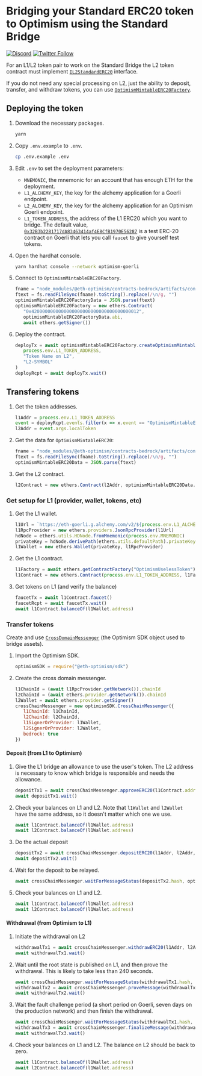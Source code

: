 # Bridging your Standard ERC20 token to Optimism using the Standard Bridge

[![Discord](https://img.shields.io/discord/667044843901681675.svg?color=768AD4&label=discord&logo=https%3A%2F%2Fdiscordapp.com%2Fassets%2F8c9701b98ad4372b58f13fd9f65f966e.svg)](https://discord-gateway.optimism.io)
[![Twitter Follow](https://img.shields.io/twitter/follow/optimismFND.svg?label=optimismFND&style=social)](https://twitter.com/optimismFND)


For an L1/L2 token pair to work on the Standard Bridge the L2 token contract must implement
[`IL2StandardERC20`](https://github.com/ethereum-optimism/optimism/blob/develop/packages/contracts/contracts/standards/IL2StandardERC20.sol) interface. 

If you do not need any special processing on L2, just the ability to deposit, transfer, and withdraw tokens, you can use [`OptimismMintableERC20Factory`](https://github.com/ethereum-optimism/optimism/blob/develop/packages/contracts-bedrock/contracts/universal/OptimismMintableERC20Factory.sol).


## Deploying the token

1. Download the necessary packages.

   ```sh
   yarn
   ```

1. Copy `.env.example` to `.env`.

   ```sh
   cp .env.example .env
   ```

1. Edit `.env` to set the deployment parameters:

   - `MNEMONIC`, the mnemonic for an account that has enough ETH for the deployment.
   - `L1_ALCHEMY_KEY`, the key for the alchemy application for a Goerli endpoint.   
   - `L2_ALCHEMY_KEY`, the key for the alchemy application for an Optimism Goerli endpoint.
   - `L1_TOKEN_ADDRESS`, the address of the L1 ERC20 which you want to bridge.
     The default value, [`0x32B3b2281717dA83463414af4E8CfB1970E56287`](https://goerli.etherscan.io/address/0x32B3b2281717dA83463414af4E8CfB1970E56287) is a test ERC-20 contract on Goerli that lets you call `faucet` to give yourself test tokens.

1. Open the hardhat console.

   ```sh
   yarn hardhat console --network optimism-goerli
   ```

1. Connect to `OptimismMintableERC20Factory`. 

   ```js
   fname = "node_modules/@eth-optimism/contracts-bedrock/artifacts/contracts/universal/OptimismMintableERC20Factory.sol/OptimismMintableERC20Factory.json"
   ftext = fs.readFileSync(fname).toString().replace(/\n/g, "")
   optimismMintableERC20FactoryData = JSON.parse(ftext)
   optimismMintableERC20Factory = new ethers.Contract(
      "0x4200000000000000000000000000000000000012", 
      optimismMintableERC20FactoryData.abi, 
      await ethers.getSigner())
   ```


1. Deploy the contract.

   ```js
   deployTx = await optimismMintableERC20Factory.createOptimismMintableERC20(
      process.env.L1_TOKEN_ADDRESS,
      "Token Name on L2",
      "L2-SYMBOL"
   )
   deployRcpt = await deployTx.wait()
   ```

## Transfering tokens 

1. Get the token addresses.

   ```js
   l1Addr = process.env.L1_TOKEN_ADDRESS
   event = deployRcpt.events.filter(x => x.event == "OptimismMintableERC20Created")[0]
   l2Addr = event.args.localToken
   ```

1. Get the data for `OptimismMintableERC20`:

   ```js
   fname = "node_modules/@eth-optimism/contracts-bedrock/artifacts/contracts/universal/OptimismMintableERC20.sol/OptimismMintableERC20.json"
   ftext = fs.readFileSync(fname).toString().replace(/\n/g, "")
   optimismMintableERC20Data = JSON.parse(ftext)
   ```

1. Get the L2 contract.

   ```js
   l2Contract = new ethers.Contract(l2Addr, optimismMintableERC20Data.abi, await ethers.getSigner())   
   ```

### Get setup for L1 (provider, wallet, tokens, etc)

1. Get the L1 wallet.

   ```js
   l1Url = `https://eth-goerli.g.alchemy.com/v2/${process.env.L1_ALCHEMY_KEY}`
   l1RpcProvider = new ethers.providers.JsonRpcProvider(l1Url)
   hdNode = ethers.utils.HDNode.fromMnemonic(process.env.MNEMONIC)
   privateKey = hdNode.derivePath(ethers.utils.defaultPath).privateKey
   l1Wallet = new ethers.Wallet(privateKey, l1RpcProvider)
   ```

1. Get the L1 contract.

   ```js
   l1Factory = await ethers.getContractFactory("OptimismUselessToken")
   l1Contract = new ethers.Contract(process.env.L1_TOKEN_ADDRESS, l1Factory.interface, l1Wallet)
   ```

1. Get tokens on L1 (and verify the balance)

   ```js
   faucetTx = await l1Contract.faucet()
   faucetRcpt = await faucetTx.wait()
   await l1Contract.balanceOf(l1Wallet.address)
   ```


### Transfer tokens

Create and use [`CrossDomainMessenger`](https://sdk.optimism.io/classes/crosschainmessenger) (the Optimism SDK object used to bridge assets).

1. Import the Optimism SDK.

   ```js
   optimismSDK = require("@eth-optimism/sdk")
   ```

1. Create the cross domain messenger.

   ```js
   l1ChainId = (await l1RpcProvider.getNetwork()).chainId
   l2ChainId = (await ethers.provider.getNetwork()).chainId
   l2Wallet = await ethers.provider.getSigner()
   crossChainMessenger = new optimismSDK.CrossChainMessenger({
      l1ChainId: l1ChainId,
      l2ChainId: l2ChainId,
      l1SignerOrProvider: l1Wallet,
      l2SignerOrProvider: l2Wallet,
      bedrock: true
   })
   ```

#### Deposit (from L1 to Optimism)

1. Give the L1 bridge an allowance to use the user's token.
   The L2 address is necessary to know which bridge is responsible and needs the allowance.

   ```js
   depositTx1 = await crossChainMessenger.approveERC20(l1Contract.address, l2Addr, 1e9)
   await depositTx1.wait()
   ```

1. Check your balances on L1 and L2.
   Note that `l1Wallet` and `l2Wallet` have the same address, so it doesn't matter which one we use.

   ```js
   await l1Contract.balanceOf(l1Wallet.address) 
   await l2Contract.balanceOf(l1Wallet.address)
   ```   

1. Do the actual deposit

   ```js
   depositTx2 = await crossChainMessenger.depositERC20(l1Addr, l2Addr, 1e9)
   await depositTx2.wait()
   ```

1. Wait for the deposit to be relayed.

   ```js
   await crossChainMessenger.waitForMessageStatus(depositTx2.hash, optimismSDK.MessageStatus.RELAYED)
   ```

1. Check your balances on L1 and L2.

   ```js
   await l1Contract.balanceOf(l1Wallet.address) 
   await l2Contract.balanceOf(l1Wallet.address)
   ```

#### Withdrawal (from Optimism to L1)

1. Initiate the withdrawal on L2

   ```js
   withdrawalTx1 = await crossChainMessenger.withdrawERC20(l1Addr, l2Addr, 1e9)
   await withdrawalTx1.wait()
   ```

1. Wait until the root state is published on L1, and then prove the withdrawal.
   This is likely to take less than 240 seconds.

   ```js
   await crossChainMessenger.waitForMessageStatus(withdrawalTx1.hash, optimismSDK.MessageStatus.READY_TO_PROVE)
   withdrawalTx2 = await crossChainMessenger.proveMessage(withdrawalTx1.hash)
   await withdrawalTx2.wait()
   ```

1. Wait the fault challenge period (a short period on Goerli, seven days on the production network) and then finish the withdrawal.

   ```js
   await crossChainMessenger.waitForMessageStatus(withdrawalTx1.hash, optimismSDK.MessageStatus.READY_FOR_RELAY)
   withdrawalTx3 = await crossChainMessenger.finalizeMessage(withdrawalTx1.hash)
   await withdrawalTx3.wait()   
   ```


1. Check your balances on L1 and L2.
   The balance on L2 should be back to zero.

   ```js
   await l1Contract.balanceOf(l1Wallet.address) 
   await l2Contract.balanceOf(l1Wallet.address)
   ```
